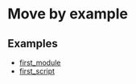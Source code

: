 # Move by example


## Examples

- [first_module](./sources/0.first_module.move)
- [first_script](./scripts/0.first_script.move)